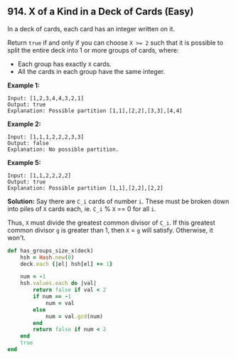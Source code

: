 ## 914. X of a Kind in a Deck of Cards (Easy)
In a deck of cards, each card has an integer written on it.

Return `true` if and only if you can choose `X >= 2` such that it is possible to split the entire deck into 1 or more groups of cards, where:

 - Each group has exactly `X` cards.
 - All the cards in each group have the same integer.

 __Example 1:__
 ```
 Input: [1,2,3,4,4,3,2,1]
Output: true
Explanation: Possible partition [1,1],[2,2],[3,3],[4,4]
 ```
 __Example 2:__
 ```
 Input: [1,1,1,2,2,2,3,3]
Output: false
Explanation: No possible partition.
 ```
 __Example 5:__
 ```
 Input: [1,1,2,2,2,2]
Output: true
Explanation: Possible partition [1,1],[2,2],[2,2]
 ```
 __Solution:__
Say there are `C_i` cards of number `i`. These must be broken down into piles of `X` cards each, ie. `C_i` % `X` == 0 for all `i`.

Thus, `X` must divide the greatest common divisor of `C_i`. If this greatest common divisor `g` is greater than 1, then `X` = `g` will satisfy. Otherwise, it won't.

```ruby
def has_groups_size_x(deck)
    hsh = Hash.new(0)
    deck.each {|el| hsh[el] += 1}

    num = -1
    hsh.values.each do |val|
        return false if val < 2
        if num == -1
            num = val
        else
            num = val.gcd(num)
        end
        return false if num < 2
    end
    true
end
```
